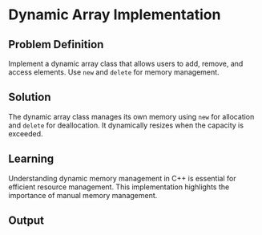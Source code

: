 # Dynamic Array Implementation

## Problem Definition
Implement a dynamic array class that allows users to add, remove, and access elements. Use `new` and `delete` for memory management.

## Solution
The dynamic array class manages its own memory using `new` for allocation and `delete` for deallocation. It dynamically resizes when the capacity is exceeded.

## Learning
Understanding dynamic memory management in C++ is essential for efficient resource management. This implementation highlights the importance of manual memory management.

## Output
